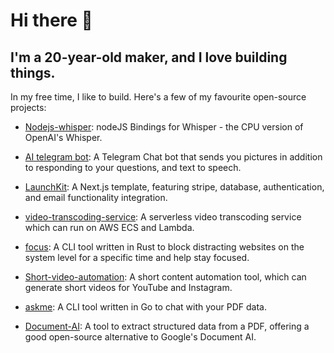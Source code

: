 # Hi there 👋

## I'm a 20-year-old maker, and I love building things.

In my free time, I like to build. Here's a few of my favourite open-source projects:

- [Nodejs-whisper](https://github.com/ChetanXpro/nodejs-whisper): nodeJS Bindings for Whisper - the CPU version of OpenAI's Whisper.

- [AI telegram bot](https://github.com/ChetanXpro/chatgpt-telegram-bot): A Telegram Chat bot that sends you pictures in addition to responding to your questions, and text to speech.

- [LaunchKit](https://github.com/ChetanXpro/LaunchKit): A Next.js template, featuring stripe, database, authentication, and email functionality integration.

- [video-transcoding-service](https://github.com/ChetanXpro/video-transcoding-service): A serverless video transcoding service which can run on AWS ECS and Lambda.

- [focus](https://github.com/ChetanXpro/focus): A CLI tool written in Rust to block distracting websites on the system level for a specific time and help stay focused.

- [Short-video-automation](https://github.com/ChetanXpro/short-video-automation): A short content automation tool, which can generate short videos for YouTube and Instagram.

- [askme](https://github.com/ChetanXpro/askme): A CLI tool written in Go to chat with your PDF data.

- [Document-AI](https://github.com/ChetanXpro/Document-AI): A tool to extract structured data from a PDF, offering a good open-source alternative to Google's Document AI.
